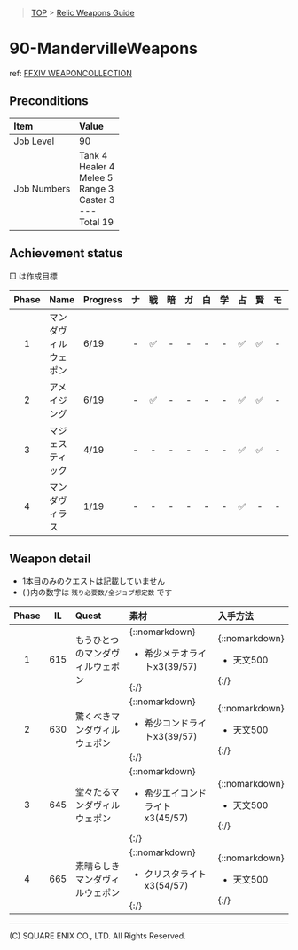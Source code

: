 > [TOP](../README.md) > [Relic Weapons Guide](./README.md)

# 90-MandervilleWeapons

ref: [FFXIV WEAPONCOLLECTION](https://weapon.ffxivcollection.com/where/mw/)

## Preconditions

| Item | Value |
| :--- | :--- |
| Job Level | 90 |
| Job Numbers | Tank 4<br />Healer 4<br />Melee 5<br />Range 3<br />Caster 3<br />---<br />Total 19 |

## Achievement status

□ は作成目標

| Phase | Name | Progress | ナ | 戦 | 暗 | ガ | 白 | 学 | 占 | 賢 | モ | 竜 | 忍 | 侍 | リ | 詩 | 機 | 踊 | 黒 | 召 | 赤 |
| :---: | :--- | :--- | :---: | :---: | :---: | :---: | :---: | :---: | :---: | :---: | :---: | :---: | :---: | :---: | :---: | :---: | :---: | :---: | :---: | :---: | :---: |
| 1 | マンダヴィルウェポン | 6/19 | - | ✅ | - | - | - | - | ✅ | ✅ | - | - | - | ✅ | ✅ | - | - | - | - | - | ✅ |
| 2 | アメイジング | 6/19 | - | ✅ | - | - | - | - | ✅ | ✅ | - | - | - | ✅ | ✅ | - | - | - | - | - | ✅ |
| 3 | マジェスティック | 4/19 | - | - | - | - | - | - | ✅ | ✅ | - | - | - | ✅ | - | - | - | - | - | - | ✅ |
| 4 | マンダヴィラス | 1/19 | - | - | - | - | - | - | ✅ | - | - | - | - | - | - | - | - | - | - | - | - |


## Weapon detail

- 1本目のみのクエストは記載していません
- ( )内の数字は `残り必要数/全ジョブ想定数` です

| Phase | IL | Quest | 素材 | 入手方法 |
| :---: | :---: | :--- | :--- | :--- |
| 1 | 615 | もうひとつのマンダヴィルウェポン | {::nomarkdown}<ul><li>希少メテオライトx3(39/57)</li></ul>{:/} | {::nomarkdown}<ul><li>天文500</li></ul>{:/} | 
| 2 | 630 | 驚くべきマンダヴィルウェポン | {::nomarkdown}<ul><li>希少コンドライトx3(39/57)</li></ul>{:/} | {::nomarkdown}<ul><li>天文500</li></ul>{:/} | 
| 3 | 645 | 堂々たるマンダヴィルウェポン | {::nomarkdown}<ul><li>希少エイコンドライトx3(45/57)</li></ul>{:/} | {::nomarkdown}<ul><li>天文500</li></ul>{:/} | 
| 4 | 665 | 素晴らしきマンダヴィルウェポン | {::nomarkdown}<ul><li>クリスタライトx3(54/57)</li></ul>{:/} | {::nomarkdown}<ul><li>天文500</li></ul>{:/} | 

---
(C) SQUARE ENIX CO., LTD. All Rights Reserved.
